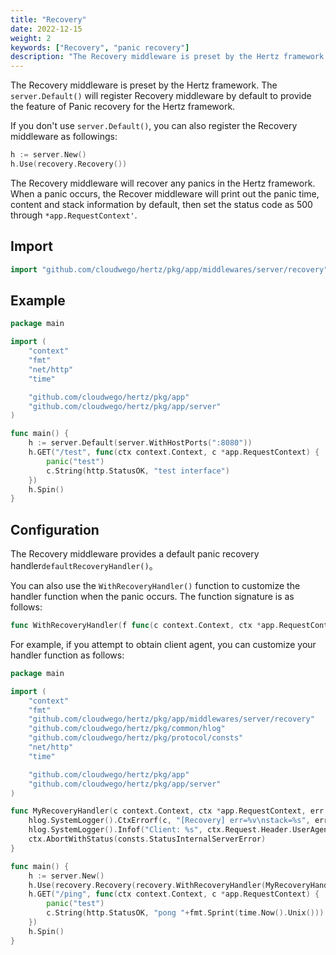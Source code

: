 ```yaml
---
title: "Recovery"
date: 2022-12-15
weight: 2
keywords: ["Recovery", "panic recovery"]
description: "The Recovery middleware is preset by the Hertz framework to provide the feature of Panic recovery for the Hertz framework."
---
```


The Recovery middleware is preset by the Hertz framework. The `server.Default()` will register Recovery middleware by default to provide the feature of Panic recovery for the Hertz framework.

If you don't use `server.Default()`, you can also register the Recovery middleware as followings:

```go
h := server.New()
h.Use(recovery.Recovery())
```

The Recovery middleware will recover any panics in the Hertz framework. When a panic occurs, the Recover middleware will print out the panic time, content and stack information by default, then set the status code as 500 through `*app.RequestContext'`.

## Import

```go
import "github.com/cloudwego/hertz/pkg/app/middlewares/server/recovery"
```

## Example

```go
package main

import (
	"context"
	"fmt"
	"net/http"
	"time"

	"github.com/cloudwego/hertz/pkg/app"
	"github.com/cloudwego/hertz/pkg/app/server"
)

func main() {
	h := server.Default(server.WithHostPorts(":8080"))
	h.GET("/test", func(ctx context.Context, c *app.RequestContext) {
		panic("test")
		c.String(http.StatusOK, "test interface")
	})
	h.Spin()
}
```

## Configuration

The Recovery middleware provides a default panic recovery handler`defaultRecoveryHandler()`。

You can also use the `WithRecoveryHandler()` function to customize the handler function when the panic occurs. The function signature is as follows:

```go
func WithRecoveryHandler(f func(c context.Context, ctx *app.RequestContext, err interface{}, stack []byte))
```

For example, if you attempt to obtain client agent, you can customize your handler function as follows:

```go
package main

import (
	"context"
	"fmt"
	"github.com/cloudwego/hertz/pkg/app/middlewares/server/recovery"
	"github.com/cloudwego/hertz/pkg/common/hlog"
	"github.com/cloudwego/hertz/pkg/protocol/consts"
	"net/http"
	"time"

	"github.com/cloudwego/hertz/pkg/app"
	"github.com/cloudwego/hertz/pkg/app/server"
)

func MyRecoveryHandler(c context.Context, ctx *app.RequestContext, err interface{}, stack []byte) {
	hlog.SystemLogger().CtxErrorf(c, "[Recovery] err=%v\nstack=%s", err, stack)
	hlog.SystemLogger().Infof("Client: %s", ctx.Request.Header.UserAgent())
	ctx.AbortWithStatus(consts.StatusInternalServerError)
}

func main() {
	h := server.New()
	h.Use(recovery.Recovery(recovery.WithRecoveryHandler(MyRecoveryHandler)))
	h.GET("/ping", func(ctx context.Context, c *app.RequestContext) {
		panic("test")
		c.String(http.StatusOK, "pong "+fmt.Sprint(time.Now().Unix()))
	})
	h.Spin()
}
```
